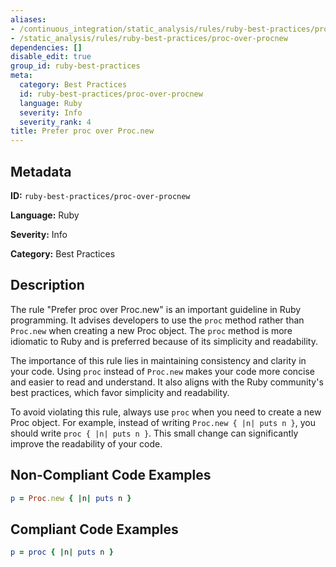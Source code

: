 ```yaml
---
aliases:
- /continuous_integration/static_analysis/rules/ruby-best-practices/proc-over-procnew
- /static_analysis/rules/ruby-best-practices/proc-over-procnew
dependencies: []
disable_edit: true
group_id: ruby-best-practices
meta:
  category: Best Practices
  id: ruby-best-practices/proc-over-procnew
  language: Ruby
  severity: Info
  severity_rank: 4
title: Prefer proc over Proc.new
---
```

<!--  SOURCED FROM https://github.com/DataDog/datadog-static-analyzer-rule-docs -->


## Metadata
**ID:** `ruby-best-practices/proc-over-procnew`

**Language:** Ruby

**Severity:** Info

**Category:** Best Practices

## Description
The rule "Prefer proc over Proc.new" is an important guideline in Ruby programming. It advises developers to use the `proc` method rather than `Proc.new` when creating a new Proc object. The `proc` method is more idiomatic to Ruby and is preferred because of its simplicity and readability.

The importance of this rule lies in maintaining consistency and clarity in your code. Using `proc` instead of `Proc.new` makes your code more concise and easier to read and understand. It also aligns with the Ruby community's best practices, which favor simplicity and readability.

To avoid violating this rule, always use `proc` when you need to create a new Proc object. For example, instead of writing `Proc.new { |n| puts n }`, you should write `proc { |n| puts n }`. This small change can significantly improve the readability of your code.

## Non-Compliant Code Examples
```ruby
p = Proc.new { |n| puts n }

```

## Compliant Code Examples
```ruby
p = proc { |n| puts n }

```
